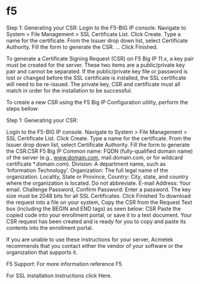  # f5
 
 Step 1: Generating your CSR:
Login to the F5-BIG IP console.
Navigate to System > File Management > SSL Certificate List.
Click Create.
Type a name for the certificate.
From the Issuer drop down list, select Certificate Authority.
Fill the form to generate the CSR. ...
Click Finished.
  
  
  To generate a Certificate Signing Request (CSR) on F5 Big IP 11.x, a key pair must be created for the server. These two items are a public/private key pair and cannot be separated. If the public/private key file or password is lost or changed before the SSL certificate is installed, the SSL certificate will need to be re-issued. The private key, CSR and certificate must all match in order for the installation to be successful.

To create a new CSR using the F5 Big IP Configuration utility, perform the steps bellow:

Step 1: Generating your CSR:

Login to the F5-BIG IP console.
Navigate to System > File Management > SSL Certificate List. 
Click Create.
Type a name for the certificate.
From the Issuer drop down list, select Certificate Authority.
Fill the form to generate the CSR.CSR F5 Big IP
Common name: FQDN (fully-qualified domain name) of the server (e.g., www.domain.com, mail.domain.com, or for wildcard certificate *.domain.com).
Division: A department name, such as ‘Information Technology’.
Organization: The full legal name of the organization.
Locality, State or Province, Country: City, state, and country where the organization is located. Do not abbreviate.
E-mail Address: Your email.
Challenge Password, Confirm Password: Enter a password.
The key size must be 2048 bits for all SSL Certificates.
Click Finished
To download the request into a file on your system, Copy the CSR from the Request Text box (including the BEGIN and END tags) as seen below:
CSR
Paste the copied code into your enrollment portal, or save it to a text document.
Your CSR request has been created and is ready for you to copy and paste its contents into the enrollment portal.

If you are unable to use these instructions for your server, Acmetek recommends that you contact either the vendor of your software or the organization that supports it.

F5 Support:
For more information reference F5

For SSL installation instructions click Here.
